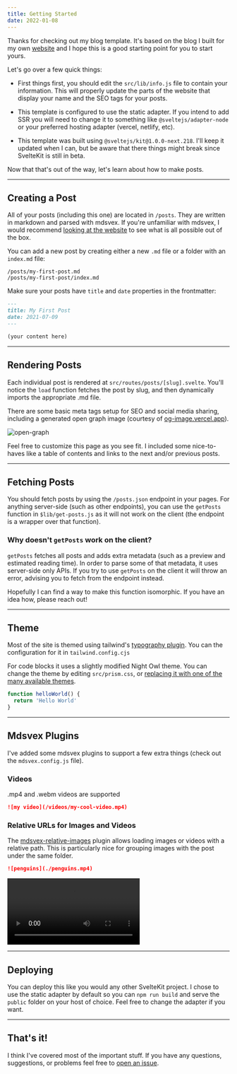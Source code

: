 ```yaml
---
title: Getting Started
date: 2022-01-08
---
```


Thanks for checking out my blog template. It's based on the blog I built for my own [website](https://mattjennings.io) and I hope this is a good starting point for you to start yours.

Let's go over a few quick things:

- First things first, you should edit the `src/lib/info.js` file to contain your information. This will properly update the parts of the website that display your name and the SEO tags for your posts.

- This template is configured to use the static adapter. If you intend to add SSR you will need to change it to something like `@sveltejs/adapter-node` or your preferred hosting adapter (vercel, netlify, etc).

- This template was built using `@sveltejs/kit@1.0.0-next.218`. I'll keep it updated when I can, but be aware that there things might break since SvelteKit is still in beta.

Now that that's out of the way, let's learn about how to make posts.

---

## Creating a Post

All of your posts (including this one) are located in `/posts`. They are written in markdown and parsed with mdsvex. If you're unfamiliar with mdsvex, I would recommend [looking at the website](https://mdsvex.com/playground) to see what is all possible out of the box.

You can add a new post by creating either a new `.md` file or a folder with an `index.md` file:

```
/posts/my-first-post.md
/posts/my-first-post/index.md
```

Make sure your posts have `title` and `date` properties in the frontmatter:

```md
---
title: My First Post
date: 2021-07-09
---

(your content here)
```

---

## Rendering Posts

Each individual post is rendered at `src/routes/posts/[slug].svelte`. You'll notice the `load` function fetches the post by slug, and then dynamically imports the appropriate .md file.

There are some basic meta tags setup for SEO and social media sharing, including a generated open graph image (courtesy of [og-image.vercel.app](https://og-image.vercel.app)).

![open-graph](https://og-image.vercel.app/**Getting%20Started**?theme=light&md=1&fontSize=100px&images=https%3A%2F%2Fassets.vercel.com%2Fimage%2Fupload%2Ffront%2Fassets%2Fdesign%2Fhyper-color-logo.svg)

Feel free to customize this page as you see fit. I included some nice-to-haves like a table of contents and links to the next and/or previous posts.

---

## Fetching Posts

You should fetch posts by using the `/posts.json` endpoint in your pages. For anything server-side (such as other endpoints), you can use the `getPosts` function in `$lib/get-posts.js` as it will not work on the client (the endpoint is a wrapper over that function).

### Why doesn't `getPosts` work on the client?

`getPosts` fetches all posts and adds extra metadata (such as a preview and estimated reading time). In order to parse some of that metadata, it uses server-side only APIs. If you try to use `getPosts` on the client it will throw an error, advising you to fetch from the endpoint instead.

Hopefully I can find a way to make this function isomorphic. If you have an idea how, please reach out!

---

## Theme

Most of the site is themed using tailwind's [typography plugin](https://tailwindcss.com/docs/typography-plugin). You can the configuration for it in `tailwind.config.cjs`

For code blocks it uses a slightly modified Night Owl theme. You can change the theme by editing `src/prism.css`, or [replacing it with one of the many available themes](https://github.com/PrismJS/prism-themes/tree/master/themes).

```javascript
function helloWorld() {
  return 'Hello World'
}
```

---

## Mdsvex Plugins

I've added some mdsvex plugins to support a few extra things (check out the `mdsvex.config.js` file).

### Videos

.mp4 and .webm videos are supported

```md
![my video](/videos/my-cool-video.mp4)
```

### Relative URLs for Images and Videos

The [mdsvex-relative-images](https://github.com/mattjennings/mdsvex-relative-images) plugin allows loading images or videos with a relative path. This is particularly nice for grouping images with the post under the same folder.

```md
![penguins](./penguins.mp4)
```

![penguins](./penguins.mp4)

---

## Deploying

You can deploy this like you would any other SvelteKit project. I chose to use the static adapter by default so you can `npm run build` and serve the `public` folder on your host of choice. Feel free to change the adapter if you want.

---

## That's it!

I think I've covered most of the important stuff. If you have any questions, suggestions, or problems feel free to [open an issue](https://github.com/mattjennings/sveltekit-blog-template/issues).
